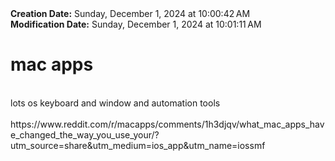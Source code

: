 <div><b>Creation Date:</b> Sunday, December 1, 2024 at 10:00:42 AM<br></div>
<div><b>Modification Date:</b> Sunday, December 1, 2024 at 10:01:11 AM<br></div>
<div><h1>mac apps </h1></div>
<div><br></div>
<div>lots os keyboard and window and automation tools</div>
<div><br></div>
<div>https://www.reddit.com/r/macapps/comments/1h3djqv/what_mac_apps_have_changed_the_way_you_use_your/?utm_source=share&amputm_medium=ios_app&amputm_name=iossmf</div>

